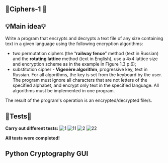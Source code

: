 ## 🧲️**Ciphers-1** 🧰️

## 💡**Main idea**💡
Write a program that encrypts and decrypts a text file of any size containing text in a given language using the following encryption algorithms:
- two permutation ciphers (the “**railway fence**” method (text in Russian) and the **rotating lattice** method (text in English), use a 4x4 lattice size and encryption scheme as in the example in Figure 1.3 p.6);
- substitution cipher - **Vigenère algorithm**, progressive key, text in Russian.
For all algorithms, the key is set from the keyboard by the user.
The program must ignore all characters that are not letters of the specified alphabet, and encrypt only text in the specified language. All algorithms must be implemented in one program.

The result of the program's operation is an encrypted/decrypted file/s.

## 🔐**Tests**🔐
**Carry out different tests:**
![1](https://user-images.githubusercontent.com/86531927/161629938-9e8df471-7ffc-4bec-9229-6a821cc13bbe.png)
![11](https://user-images.githubusercontent.com/86531927/161629943-55bbe4b3-b9f1-42a8-b8da-b78f49297571.png)
![2](https://user-images.githubusercontent.com/86531927/161629950-89a403cb-ec2f-499f-8ee9-9eff6878048e.png)
![22](https://user-images.githubusercontent.com/86531927/161629962-f453fe3d-df8c-4df6-a977-fe7a59cf5ae7.png)

**All tests were completed!**
## Python Cryptography GUI
